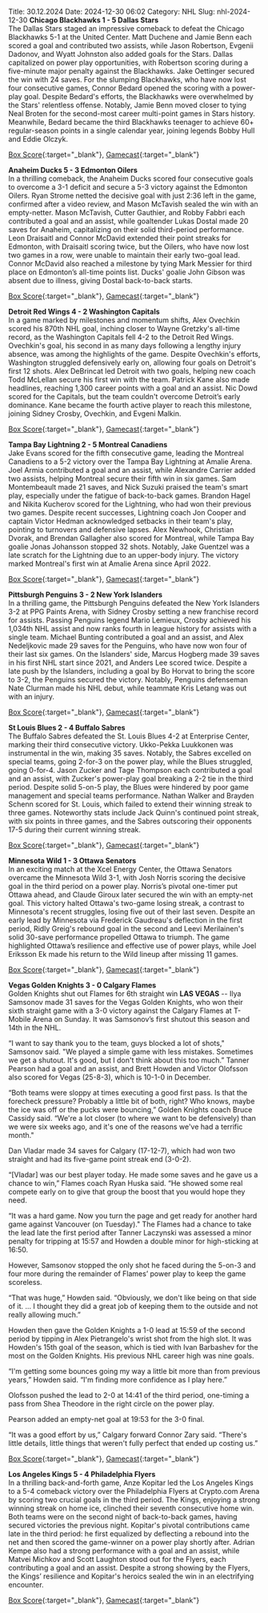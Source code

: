 Title: 30.12.2024
Date: 2024-12-30 06:02
Category: NHL 
Slug: nhl-2024-12-30 
**Chicago Blackhawks 1 - 5 Dallas Stars**  
The Dallas Stars staged an impressive comeback to defeat the Chicago Blackhawks 5-1 at the United Center. Matt Duchene and Jamie Benn each scored a goal and contributed two assists, while Jason Robertson, Evgenii Dadonov, and Wyatt Johnston also added goals for the Stars. Dallas capitalized on power play opportunities, with Robertson scoring during a five-minute major penalty against the Blackhawks. Jake Oettinger secured the win with 24 saves. For the slumping Blackhawks, who have now lost four consecutive games, Connor Bedard opened the scoring with a power-play goal. Despite Bedard's efforts, the Blackhawks were overwhelmed by the Stars' relentless offense. Notably, Jamie Benn moved closer to tying Neal Broten for the second-most career multi-point games in Stars history. Meanwhile, Bedard became the third Blackhawks teenager to achieve 60+ regular-season points in a single calendar year, joining legends Bobby Hull and Eddie Olczyk. 

[Box Score](/gamecenter/dal-vs-chi/2024/12/29/2024020577){:target="_blank"}, [Gamecast](https://www.nhl.com/news/dallas-stars-chicago-blackhawks-game-recap-december-29){:target="_blank"}<br>

**Anaheim Ducks 5 - 3 Edmonton Oilers**  
In a thrilling comeback, the Anaheim Ducks scored four consecutive goals to overcome a 3-1 deficit and secure a 5-3 victory against the Edmonton Oilers. Ryan Strome netted the decisive goal with just 2:36 left in the game, confirmed after a video review, and Mason McTavish sealed the win with an empty-netter. Mason McTavish, Cutter Gauthier, and Robby Fabbri each contributed a goal and an assist, while goaltender Lukas Dostal made 20 saves for Anaheim, capitalizing on their solid third-period performance. Leon Draisaitl and Connor McDavid extended their point streaks for Edmonton, with Draisaitl scoring twice, but the Oilers, who have now lost two games in a row, were unable to maintain their early two-goal lead. Connor McDavid also reached a milestone by tying Mark Messier for third place on Edmonton’s all-time points list. Ducks' goalie John Gibson was absent due to illness, giving Dostal back-to-back starts. 

[Box Score](/gamecenter/edm-vs-ana/2024/12/29/2024020578){:target="_blank"}, [Gamecast](https://www.nhl.com/news/edmonton-oilers-anaheim-ducks-game-recap-december-29){:target="_blank"}<br>

**Detroit Red Wings 4 - 2 Washington Capitals**  
In a game marked by milestones and momentum shifts, Alex Ovechkin scored his 870th NHL goal, inching closer to Wayne Gretzky's all-time record, as the Washington Capitals fell 4-2 to the Detroit Red Wings. Ovechkin's goal, his second in as many days following a lengthy injury absence, was among the highlights of the game. Despite Ovechkin's efforts, Washington struggled defensively early on, allowing four goals on Detroit's first 12 shots. Alex DeBrincat led Detroit with two goals, helping new coach Todd McLellan secure his first win with the team. Patrick Kane also made headlines, reaching 1,300 career points with a goal and an assist. Nic Dowd scored for the Capitals, but the team couldn't overcome Detroit’s early dominance. Kane became the fourth active player to reach this milestone, joining Sidney Crosby, Ovechkin, and Evgeni Malkin. 

[Box Score](/gamecenter/wsh-vs-det/2024/12/29/2024020579){:target="_blank"}, [Gamecast](https://www.nhl.com/news/washington-capitals-detroit-red-wings-game-recap-december-29){:target="_blank"}<br>

**Tampa Bay Lightning 2 - 5 Montreal Canadiens**  
Jake Evans scored for the fifth consecutive game, leading the Montreal Canadiens to a 5-2 victory over the Tampa Bay Lightning at Amalie Arena. Joel Armia contributed a goal and an assist, while Alexandre Carrier added two assists, helping Montreal secure their fifth win in six games. Sam Montembeault made 21 saves, and Nick Suzuki praised the team's smart play, especially under the fatigue of back-to-back games. Brandon Hagel and Nikita Kucherov scored for the Lightning, who had won their previous two games. Despite recent successes, Lightning coach Jon Cooper and captain Victor Hedman acknowledged setbacks in their team's play, pointing to turnovers and defensive lapses. Alex Newhook, Christian Dvorak, and Brendan Gallagher also scored for Montreal, while Tampa Bay goalie Jonas Johansson stopped 32 shots. Notably, Jake Guentzel was a late scratch for the Lightning due to an upper-body injury. The victory marked Montreal's first win at Amalie Arena since April 2022. 

[Box Score](/gamecenter/mtl-vs-tbl/2024/12/29/2024020580){:target="_blank"}, [Gamecast](https://www.nhl.com/news/montreal-canadiens-tampa-bay-lightning-game-recap-december-29){:target="_blank"}<br>

**Pittsburgh Penguins 3 - 2 New York Islanders**  
In a thrilling game, the Pittsburgh Penguins defeated the New York Islanders 3-2 at PPG Paints Arena, with Sidney Crosby setting a new franchise record for assists. Passing Penguins legend Mario Lemieux, Crosby achieved his 1,034th NHL assist and now ranks fourth in league history for assists with a single team. Michael Bunting contributed a goal and an assist, and Alex Nedeljkovic made 29 saves for the Penguins, who have now won four of their last six games. On the Islanders' side, Marcus Hogberg made 39 saves in his first NHL start since 2021, and Anders Lee scored twice. Despite a late push by the Islanders, including a goal by Bo Horvat to bring the score to 3-2, the Penguins secured the victory. Notably, Penguins defenseman Nate Clurman made his NHL debut, while teammate Kris Letang was out with an injury. 

[Box Score](/gamecenter/nyi-vs-pit/2024/12/29/2024020581){:target="_blank"}, [Gamecast](https://www.nhl.com/news/new-york-islanders-pittsburgh-penguins-game-recap-december-29){:target="_blank"}<br>

**St Louis Blues 2 - 4 Buffalo Sabres**  
The Buffalo Sabres defeated the St. Louis Blues 4-2 at Enterprise Center, marking their third consecutive victory. Ukko-Pekka Luukkonen was instrumental in the win, making 35 saves. Notably, the Sabres excelled on special teams, going 2-for-3 on the power play, while the Blues struggled, going 0-for-4. Jason Zucker and Tage Thompson each contributed a goal and an assist, with Zucker's power-play goal breaking a 2-2 tie in the third period. Despite solid 5-on-5 play, the Blues were hindered by poor game management and special teams performance. Nathan Walker and Brayden Schenn scored for St. Louis, which failed to extend their winning streak to three games. Noteworthy stats include Jack Quinn's continued point streak, with six points in three games, and the Sabres outscoring their opponents 17-5 during their current winning streak. 

[Box Score](/gamecenter/buf-vs-stl/2024/12/29/2024020582){:target="_blank"}, [Gamecast](https://www.nhl.com/news/buffalo-sabres-st-louis-blues-game-recap-december-29){:target="_blank"}<br>

**Minnesota Wild 1 - 3 Ottawa Senators**  
In an exciting match at the Xcel Energy Center, the Ottawa Senators overcame the Minnesota Wild 3-1, with Josh Norris scoring the decisive goal in the third period on a power play. Norris’s pivotal one-timer put Ottawa ahead, and Claude Giroux later secured the win with an empty-net goal. This victory halted Ottawa's two-game losing streak, a contrast to Minnesota's recent struggles, losing five out of their last seven. Despite an early lead by Minnesota via Frederick Gaudreau's deflection in the first period, Ridly Greig's rebound goal in the second and Leevi Merilainen's solid 30-save performance propelled Ottawa to triumph. The game highlighted Ottawa’s resilience and effective use of power plays, while Joel Eriksson Ek made his return to the Wild lineup after missing 11 games. 

[Box Score](/gamecenter/ott-vs-min/2024/12/29/2024020583){:target="_blank"}, [Gamecast](https://www.nhl.com/news/ottawa-senators-minnesota-wild-game-recap-december-29){:target="_blank"}<br>

**Vegas Golden Knights 3 - 0 Calgary Flames**  
Golden Knights shut out Flames for 6th straight win
 **LAS VEGAS** \-\- <forge-entity title="Ilya Samsonov" slug="ilya-samsonov-8478492" code="player">Ilya Samsonov</forge-entity> made 31 saves for the Vegas Golden Knights, who won their sixth straight game with a 3-0 victory against the Calgary Flames at T-Mobile Arena on Sunday. 
It was Samsonov’s first shutout this season and 14th in the NHL.

“I want to say thank you to the team, guys blocked a lot of shots," Samsonov said. "We played a simple game with less mistakes. Sometimes we get a shutout. It's good, but I don't think about this too much.” 
<forge-entity title="Tanner Pearson" slug="tanner-pearson-8476871" code="player">Tanner Pearson</forge-entity> had a goal and an assist, and <forge-entity title="Brett Howden" slug="brett-howden-8479353" code="player">Brett Howden</forge-entity> and <forge-entity title="Victor Olofsson" slug="victor-olofsson-8478109" code="player">Victor Olofsson</forge-entity> also scored for Vegas (25-8-3), which is 10-1-0 in December.

“Both teams were sloppy at times executing a good first pass. Is that the forecheck pressure? Probably a little bit of both, right? Who knows, maybe the ice was off or the pucks were bouncing,” Golden Knights coach Bruce Cassidy said. “We're a lot closer (to where we want to be defensively) than we were six weeks ago, and it's one of the reasons we've had a terrific month."

<forge-entity title="Dan Vladar" slug="dan-vladar-8478435" code="player">Dan Vladar</forge-entity> made 34 saves for Calgary (17-12-7), which had won two straight and had its five-game point streak end (3-0-2).

“\[Vladar\] was our best player today. He made some saves and he gave us a chance to win,” Flames coach Ryan Huska said. “He showed some real compete early on to give that group the boost that you would hope they need.

“It was a hard game. Now you turn the page and get ready for another hard game against Vancouver (on Tuesday)." 
The Flames had a chance to take the lead late the first period after Tanner Laczynski was assessed a minor penalty for tripping at 15:57 and Howden a double minor for high-sticking at 16:50.

However, Samsonov stopped the only shot he faced during the 5-on-3 and four more during the remainder of Flames’ power play to keep the game scoreless.

“That was huge,” Howden said. “Obviously, we don't like being on that side of it. ... I thought they did a great job of keeping them to the outside and not really allowing much.”

Howden then gave the Golden Knights a 1-0 lead at 15:59 of the second period by tipping in Alex Pietrangelo's wrist shot from the high slot. 
It was Howden's 15th goal of the season, which is tied with Ivan Barbashev for the most on the Golden Knights. His previous NHL career high was nine goals.

“I'm getting some bounces going my way a little bit more than from previous years,” Howden said. “I'm finding more confidence as I play here.”

Olofsson pushed the lead to 2-0 at 14:41 of the third period, one-timing a pass from Shea Theodore in the right circle on the power play.

Pearson added an empty-net goal at 19:53 for the 3-0 final.

“It was a good effort by us,” Calgary forward Connor Zary said. “There's little details, little things that weren't fully perfect that ended up costing us.” 

[Box Score](/gamecenter/cgy-vs-vgk/2024/12/29/2024020584){:target="_blank"}, [Gamecast](https://www.nhl.com/news/calgary-flames-vegas-golden-knights-game-recap-december-29){:target="_blank"}<br>

**Los Angeles Kings 5 - 4 Philadelphia Flyers**  
In a thrilling back-and-forth game, Anze Kopitar led the Los Angeles Kings to a 5-4 comeback victory over the Philadelphia Flyers at Crypto.com Arena by scoring two crucial goals in the third period. The Kings, enjoying a strong winning streak on home ice, clinched their seventh consecutive home win. Both teams were on the second night of back-to-back games, having secured victories the previous night. Kopitar's pivotal contributions came late in the third period: he first equalized by deflecting a rebound into the net and then scored the game-winner on a power play shortly after. Adrian Kempe also had a strong performance with a goal and an assist, while Matvei Michkov and Scott Laughton stood out for the Flyers, each contributing a goal and an assist. Despite a strong showing by the Flyers, the Kings’ resilience and Kopitar's heroics sealed the win in an electrifying encounter. 

[Box Score](/gamecenter/phi-vs-lak/2024/12/29/2024020585){:target="_blank"}, [Gamecast](https://www.nhl.com/news/philadelphia-flyers-los-angeles-kings-game-recap-december-29){:target="_blank"}<br>

